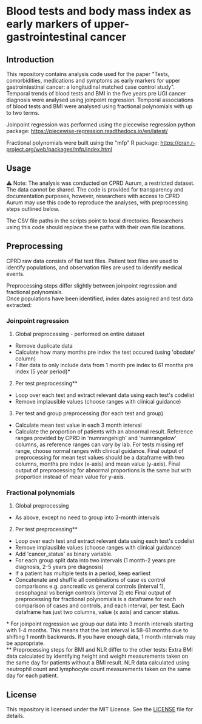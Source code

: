 # Blood tests and body mass index as early markers of upper-gastrointestinal cancer

## Introduction
This repository contains analysis code used for the paper "Tests, comorbidities, medications and symptoms as early markers for upper gastrointestinal cancer: a longitudinal matched case control study". Temporal trends of blood tests and BMI in the five years pre UGI cancer diagnosis were analysed using joinpoint regression. Temporal associations of blood tests and BMI were analysed using fractional polynomials with up to two terms.

Joinpoint regression was performed using the piecewise regression python package: https://piecewise-regression.readthedocs.io/en/latest/  

Fractional polynomials were built using the "mfp" R package: https://cran.r-project.org/web/packages/mfp/index.html

## Usage
⚠️ Note: The analysis was conducted on CPRD Aurum, a restricted dataset. The data cannot be shared.
The code is provided for transparency and documentation purposes, however, researchers with access to CPRD Aurum may use this code to reproduce the analyses, with preprocessing steps outlined below.

The CSV file paths in the scripts point to local directories. 
Researchers using this code should replace these paths with their own file locations.

## Preprocessing
CPRD raw data consists of flat text files.
Patient text files are used to identify populations, and observation files are used to identify medical events.

Preprocessing steps differ slightly between joinpoint regression and fractional polynomials.  
Once populations have been identified, index dates assigned and test data extracted:
### Joinpoint regression
1. Global preprocessing - performed on entire dataset
- Remove duplicate data
- Calculate how many months pre index the test occured (using 'obsdate' column)
- Filter data to only include data from 1 month pre index to 61 months pre index (5 year period)*
2. Per test preprocessing**
- Loop over each test and extract relevant data using each test's codelist
- Remove implausible values (choose ranges with clinical guidance)
3. Per test and group preprocessing (for each test and group)
- Calculate mean test value in each 3 month interval
- Calculate the proportion of patients with an abnormal result. Reference ranges provided by CPRD in 'numrangehigh' and 'numrangelow' columns, as reference ranges can vary by lab. For tests missing ref range, choose normal ranges with clinical guidance.
Final output of preprocessing for mean test values should be a dataframe with two columns, months pre index (x-axis) and mean value (y-axis).
Final output of preprocessing for abnormal proportions is the same but with proportion instead of mean value for y-axis.

### Fractional polynomials
1. Global preprocessing
- As above, except no need to group into 3-month intervals
2. Per test preprocessing**
- Loop over each test and extract relevant data using each test's codelist
- Remove implausible values (choose ranges with clinical guidance)
- Add 'cancer_status' as binary variable.
- For each group split data into two intervals (1 month-2 years pre diagnosis, 2-5 years pre diagnosis)
- If a patient has multiple tests in a period, keep earliest
- Concatenate and shuffle all combinations of case vs control comparisons e.g. pancreatic vs general controls (interval 1), oesophageal vs benign controls (interval 2) etc
Final output of preprocessing for fractional polynomials is a dataframe for each comparison of cases and controls, and each interval, per test. Each dataframe has just two columns, value (x axis) and cancer status.

\* For joinpoint regression we group our data into 3 month intervals starting with 1-4 months. This means that the last interval is 58-61 months due to shifting 1 month backwards. If you have enough data, 1 month intervals may be appropriate.  
** Preprocessing steps for BMI and NLR differ to the other tests:
Extra BMI data calculated by identifying height and weight measurements taken on the same day for patients without a BMI result.
NLR data calculated using neutrophil count and lymphocyte count measurements taken on the same day for each patient.

## License

This repository is licensed under the MIT License. See the [LICENSE](LICENSE) file for details.
